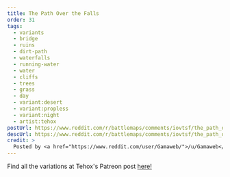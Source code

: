 ```yaml
---
title: The Path Over the Falls
order: 31
tags:
  - variants
  - bridge
  - ruins
  - dirt-path
  - waterfalls
  - running-water
  - water
  - cliffs
  - trees
  - grass
  - day
  - variant:desert
  - variant:propless
  - variant:night
  - artist:tehox
postUrl: https://www.reddit.com/r/battlemaps/comments/iovtsf/the_path_over_the_falls_30x40_battlemap/
descUrl: https://www.reddit.com/r/battlemaps/comments/iovtsf/the_path_over_the_falls_30x40_battlemap/g4g7gll/
credit: >
  Posted by <a href="https://www.reddit.com/user/Gamaweb/">/u/Gamaweb</a> to <a href="https://www.reddit.com/r/battlemaps/">/r/battlemaps</a> in Sep, 2020. <br/> Please support the artist on <a href="https://www.patreon.com/tehox">Patreon</a>, as well as follow them on <a href="https://www.instagram.com/tehoxmaps/">Instagram</a>, <a href="https://www.facebook.com/TehoxMaps">FaceBook</a>, and <a href="https://www.tehoxmaps.com/">their own website</a>
---
```

Find all the variations at Tehox's Patreon post <a href="https://www.patreon.com/posts/41371517" title="The Path over the Falls by Tehox on Patreon">here!</a>
